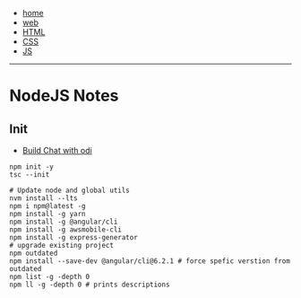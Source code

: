 - [home](/)
- [web](/web.md)
- [HTML](/web-html.md)
- [CSS](/web-css.md)
- [JS](/web-js.md)
---
# NodeJS Notes

## Init
- [Build Chat with odi](https://medium.com/@dantsk/building-chat-with-odi-node-js-e77ecd3891b2)
```
npm init -y
tsc --init
```
```
# Update node and global utils
nvm install --lts
npm i npm@latest -g
npm install -g yarn
npm install -g @angular/cli
npm install -g awsmobile-cli
npm install -g express-generator
# upgrade existing project
npm outdated
npm install --save-dev @angular/cli@6.2.1 # force spefic verstion from outdated
npm list -g -depth 0
npm ll -g -depth 0 # prints descriptions
```